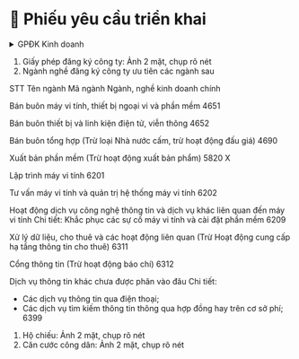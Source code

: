 # 📁 Phiếu yêu cầu triển khai

<details>

<summary>GPĐK Kinh doanh</summary>

* Ảnh 2 mặt GPĐK, chụp rõ nét
* Cung cấp Ảnh 2 mặt GPĐK người Đại diện PL của công ty cầm giấy phép ĐKKD

</details>

1. Giấy phép đăng ký công ty: Ảnh 2 mặt, chụp rõ nét
2. Ngành nghề đăng ký công ty ưu tiên các ngành sau

STT Tên ngành Mã ngành Ngành, nghề kinh doanh chính

Bán buôn máy vi tính, thiết bị ngoại vi và phần mềm 4651

Bán buôn thiết bị và linh kiện điện tử, viễn thông 4652

Bán buôn tổng hợp (Trừ loại Nhà nước cấm, trừ hoạt động đấu giá) 4690

Xuất bản phần mềm (Trừ hoạt động xuất bản phẩm) 5820 X

Lập trình máy vi tính 6201

Tư vấn máy vi tính và quản trị hệ thống máy vi tính 6202

Hoạt động dịch vụ công nghệ thông tin và dịch vụ khác liên quan đến máy vi tính Chi tiết: Khắc phục các sự cố máy vi tính và cài đặt phần mềm 6209

Xử lý dữ liệu, cho thuê và các hoạt động liên quan (Trừ Hoạt động cung cấp hạ tầng thông tin cho thuê) 6311

Cổng thông tin (Trừ hoạt động báo chí) 6312

Dịch vụ thông tin khác chưa được phân vào đâu Chi tiết:

* Các dịch vụ thông tin qua điện thoại;
* Các dịch vụ tìm kiếm thông tin thông qua hợp đồng hay trên cơ sở phí; 6399

1. Hộ chiếu: Ảnh 2 mặt, chụp rõ nét
2. Căn cước công dân: Ảnh 2 mặt, chụp rõ nét
